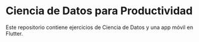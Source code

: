# Ciencia de Datos para Productividad
Este repositorio contiene ejercicios de Ciencia de Datos y una app móvil en Flutter.
